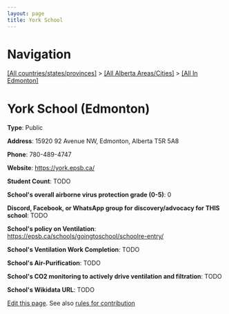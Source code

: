```yaml
---
layout: page
title: York School
---
```

# Navigation

[[All countries/states/provinces]](../../..) > [[All Alberta Areas/Cities]](../..) > [[All In Edmonton]](..)

# York School (Edmonton)

**Type**: Public

**Address**: 15920 92 Avenue NW, Edmonton, Alberta T5R 5A8

**Phone**: 780-489-4747

**Website**: <https://york.epsb.ca/>

**Student Count**: TODO

**School's overall airborne virus protection grade (0-5)**: 0

**Discord, Facebook, or WhatsApp group for discovery/advocacy for THIS school**: TODO

**School's policy on Ventilation**: <https://epsb.ca/schools/goingtoschool/schoolre-entry/>

**School's Ventilation Work Completion**: TODO

**School's Air-Purification**: TODO

**School's CO2 monitoring to actively drive ventilation and filtration**: TODO

**School's Wikidata URL**: TODO


[Edit this page](https://github.com/ventilate-schools/AB/edit/main/./Edmonton/York_School.md). See also [rules for contribution](../../../contribution-rules/)